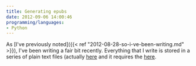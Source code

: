 ```yaml
---
title: Generating epubs
date: 2012-09-06 14:00:46
programming/languages:
- Python
---
```

As [I've previously noted]({{< ref "2012-08-28-so-i-ve-been-writing.md" >}}), I've been writing a fair bit recently. Everything that I write is stored in a series of plain text files (actually [here](https://github.com/jpverkamp/small-projects/blob/master/scripts/make-epub.py) and it requires the [here](https://github.com/jpverkamp/small-projects/blob/master/scripts/make-epub.py).